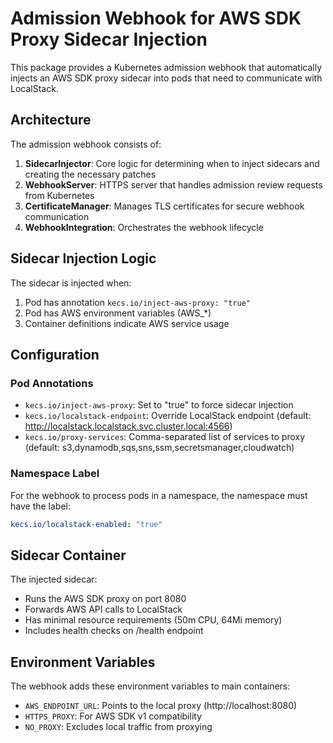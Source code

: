 # Admission Webhook for AWS SDK Proxy Sidecar Injection

This package provides a Kubernetes admission webhook that automatically injects an AWS SDK proxy sidecar into pods that need to communicate with LocalStack.

## Architecture

The admission webhook consists of:

1. **SidecarInjector**: Core logic for determining when to inject sidecars and creating the necessary patches
2. **WebhookServer**: HTTPS server that handles admission review requests from Kubernetes
3. **CertificateManager**: Manages TLS certificates for secure webhook communication
4. **WebhookIntegration**: Orchestrates the webhook lifecycle

## Sidecar Injection Logic

The sidecar is injected when:

1. Pod has annotation `kecs.io/inject-aws-proxy: "true"`
2. Pod has AWS environment variables (AWS_*)
3. Container definitions indicate AWS service usage

## Configuration

### Pod Annotations

- `kecs.io/inject-aws-proxy`: Set to "true" to force sidecar injection
- `kecs.io/localstack-endpoint`: Override LocalStack endpoint (default: http://localstack.localstack.svc.cluster.local:4566)
- `kecs.io/proxy-services`: Comma-separated list of services to proxy (default: s3,dynamodb,sqs,sns,ssm,secretsmanager,cloudwatch)

### Namespace Label

For the webhook to process pods in a namespace, the namespace must have the label:
```yaml
kecs.io/localstack-enabled: "true"
```

## Sidecar Container

The injected sidecar:
- Runs the AWS SDK proxy on port 8080
- Forwards AWS API calls to LocalStack
- Has minimal resource requirements (50m CPU, 64Mi memory)
- Includes health checks on /health endpoint

## Environment Variables

The webhook adds these environment variables to main containers:
- `AWS_ENDPOINT_URL`: Points to the local proxy (http://localhost:8080)
- `HTTPS_PROXY`: For AWS SDK v1 compatibility
- `NO_PROXY`: Excludes local traffic from proxying